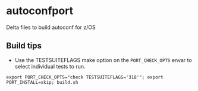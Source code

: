 # autoconfport
Delta files to build autoconf for z/OS

## Build tips
- Use the TESTSUITEFLAGS make option on the `PORT_CHECK_OPTS` envar to select individual tests to run.
```
export PORT_CHECK_OPTS="check TESTSUITEFLAGS='318'"; export PORT_INSTALL=skip; build.sh
```

